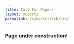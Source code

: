 ```yaml
---
title: Call For Papers
layout: subcst2
permalink: /cyberscitech/crs/
---
```


<h3>Page under construction!</h3>
